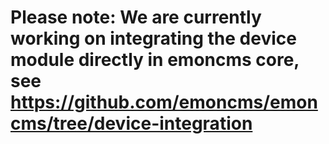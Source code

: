 # Please note: We are currently working on integrating the device module directly in emoncms core, see https://github.com/emoncms/emoncms/tree/device-integration
